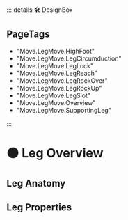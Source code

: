::: details 🛠 <dev>DesignBox</dev> 

<h2>PageTags</h2>

- "Move.LegMove.HighFoot"
- "Move.LegMove.LegCircumduction"
- "Move.LegMove.LegLock"
- "Move.LegMove.LegReach"
- "Move.LegMove.LegRockOver"
- "Move.LegMove.LegRockUp"
- "Move.LegMove.LegSlot"
- "Move.LegMove.Overview"
- "Move.LegMove.SupportingLeg"

:::

# 🟠 <move>Leg Overview</move>

## Leg Anatomy

## Leg Properties